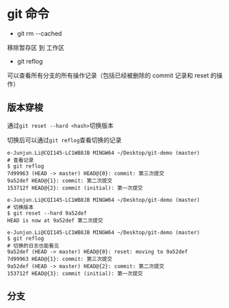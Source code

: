# git 命令

- git rm --cached <file>

移除暂存区 到 工作区

- git reflog

可以查看所有分支的所有操作记录（包括已经被删除的 commit 记录和 reset 的操作）

## 版本穿梭

通过`git reset --hard <hash>`切换版本

切换后可以通过`git reflog`查看切换的记录

```shell
e-Junjun.Li@CQI145-LC1WB8JB MINGW64 ~/Desktop/git-demo (master)
# 查看记录
$ git reflog
7d99963 (HEAD -> master) HEAD@{0}: commit: 第三次提交
9a52def HEAD@{1}: commit: 第二次提交
153712f HEAD@{2}: commit (initial): 第一次提交

e-Junjun.Li@CQI145-LC1WB8JB MINGW64 ~/Desktop/git-demo (master)
# 切换版本
$ git reset --hard 9a52def
HEAD is now at 9a52def 第二次提交

e-Junjun.Li@CQI145-LC1WB8JB MINGW64 ~/Desktop/git-demo (master)
$ git reflog
# 切换的日志也能看见
9a52def (HEAD -> master) HEAD@{0}: reset: moving to 9a52def
7d99963 HEAD@{1}: commit: 第三次提交
9a52def (HEAD -> master) HEAD@{2}: commit: 第二次提交
153712f HEAD@{3}: commit (initial): 第一次提交
```

## 分支